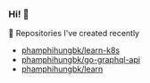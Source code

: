 ### Hi! 👋

👷 Repositories I've created recently


- [phamphihungbk/learn-k8s](https://github.com/phamphihungbk/learn-k8s)
- [phamphihungbk/go-graphql-api](https://github.com/phamphihungbk/go-graphql-api)
- [phamphihungbk/learn](https://github.com/phamphihungbk/learn)
